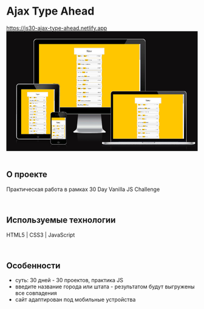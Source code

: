 <h1> Ajax Type Ahead </h1>
<a href="https://js30-ajax-type-ahead.netlify.app/"> https://js30-ajax-type-ahead.netlify.app </a>

<div align="center">
  <img src="src/cw_ajax_type_ahead.png">
</div>
<br>

<h2> О проекте </h2>
<p> Практическая работа в рамках 30 Day Vanilla JS Challenge </p>
<br>

<h2> Используемые технологии </h2>
<p> HTML5 | CSS3 | JavaScript </p>
<br>

<h2>Особенности</h2>
<ul>
  <li> суть: 30 дней - 30 проектов, практика JS </li>
  <li> введите название города или штата - результатом будут выгружены все совпадения </li>
  <li> сайт адаптирован под мобильные устройства </li>
</ul>
